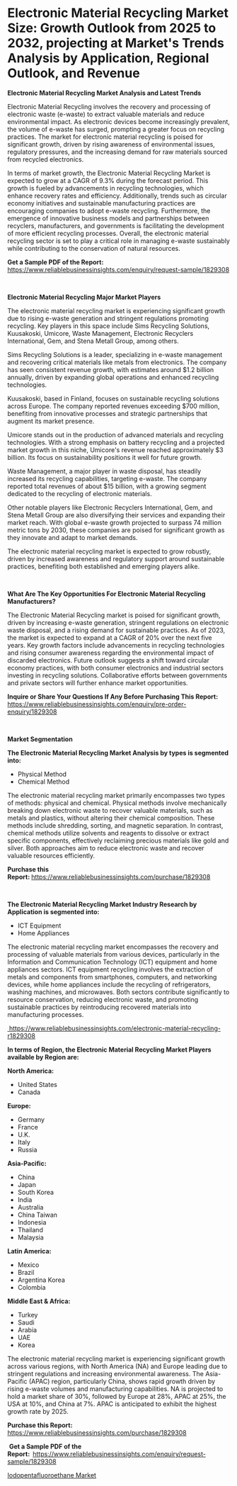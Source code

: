 <p><h1>Electronic Material Recycling Market Size: Growth Outlook from 2025 to 2032, projecting at Market's Trends Analysis by Application, Regional Outlook, and Revenue</h1></p><p><strong>Electronic Material Recycling Market Analysis and Latest Trends</strong></p>
<p><p>Electronic Material Recycling involves the recovery and processing of electronic waste (e-waste) to extract valuable materials and reduce environmental impact. As electronic devices become increasingly prevalent, the volume of e-waste has surged, prompting a greater focus on recycling practices. The market for electronic material recycling is poised for significant growth, driven by rising awareness of environmental issues, regulatory pressures, and the increasing demand for raw materials sourced from recycled electronics.</p><p>In terms of market growth, the Electronic Material Recycling Market is expected to grow at a CAGR of 9.3% during the forecast period. This growth is fueled by advancements in recycling technologies, which enhance recovery rates and efficiency. Additionally, trends such as circular economy initiatives and sustainable manufacturing practices are encouraging companies to adopt e-waste recycling. Furthermore, the emergence of innovative business models and partnerships between recyclers, manufacturers, and governments is facilitating the development of more efficient recycling processes. Overall, the electronic material recycling sector is set to play a critical role in managing e-waste sustainably while contributing to the conservation of natural resources.</p></p>
<p><strong>Get a Sample PDF of the Report:&nbsp;</strong> <a href="https://www.reliablebusinessinsights.com/enquiry/request-sample/1829308?utm_campaign=3045&utm_medium=2&utm_source=Github&utm_content=ia&utm_term=03042025&utm_id=electronic-material-recycling">https://www.reliablebusinessinsights.com/enquiry/request-sample/1829308</a></p>
<p>&nbsp;</p>
<p><strong>Electronic Material Recycling Major Market Players</strong></p>
<p><p>The electronic material recycling market is experiencing significant growth due to rising e-waste generation and stringent regulations promoting recycling. Key players in this space include Sims Recycling Solutions, Kuusakoski, Umicore, Waste Management, Electronic Recyclers International, Gem, and Stena Metall Group, among others.</p><p>Sims Recycling Solutions is a leader, specializing in e-waste management and recovering critical materials like metals from electronics. The company has seen consistent revenue growth, with estimates around $1.2 billion annually, driven by expanding global operations and enhanced recycling technologies.</p><p>Kuusakoski, based in Finland, focuses on sustainable recycling solutions across Europe. The company reported revenues exceeding $700 million, benefiting from innovative processes and strategic partnerships that augment its market presence.</p><p>Umicore stands out in the production of advanced materials and recycling technologies. With a strong emphasis on battery recycling and a projected market growth in this niche, Umicore's revenue reached approximately $3 billion. Its focus on sustainability positions it well for future growth.</p><p>Waste Management, a major player in waste disposal, has steadily increased its recycling capabilities, targeting e-waste. The company reported total revenues of about $15 billion, with a growing segment dedicated to the recycling of electronic materials.</p><p>Other notable players like Electronic Recyclers International, Gem, and Stena Metall Group are also diversifying their services and expanding their market reach. With global e-waste growth projected to surpass 74 million metric tons by 2030, these companies are poised for significant growth as they innovate and adapt to market demands. </p><p>The electronic material recycling market is expected to grow robustly, driven by increased awareness and regulatory support around sustainable practices, benefiting both established and emerging players alike.</p></p>
<p>&nbsp;</p>
<p><strong>What Are The Key Opportunities For Electronic Material Recycling Manufacturers?</strong></p>
<p><p>The Electronic Material Recycling market is poised for significant growth, driven by increasing e-waste generation, stringent regulations on electronic waste disposal, and a rising demand for sustainable practices. As of 2023, the market is expected to expand at a CAGR of 20% over the next five years. Key growth factors include advancements in recycling technologies and rising consumer awareness regarding the environmental impact of discarded electronics. Future outlook suggests a shift toward circular economy practices, with both consumer electronics and industrial sectors investing in recycling solutions. Collaborative efforts between governments and private sectors will further enhance market opportunities.</p></p>
<p><strong>Inquire or Share Your Questions If Any Before Purchasing This Report:</strong> <a href="https://www.reliablebusinessinsights.com/enquiry/pre-order-enquiry/1829308?utm_campaign=3045&utm_medium=2&utm_source=Github&utm_content=ia&utm_term=03042025&utm_id=electronic-material-recycling">https://www.reliablebusinessinsights.com/enquiry/pre-order-enquiry/1829308</a></p>
<p>&nbsp;</p>
<p><strong>Market Segmentation</strong></p>
<p><strong>The Electronic Material Recycling Market Analysis by types is segmented into:</strong></p>
<p><ul><li>Physical Method</li><li>Chemical Method</li></ul></p>
<p><p>The electronic material recycling market primarily encompasses two types of methods: physical and chemical. Physical methods involve mechanically breaking down electronic waste to recover valuable materials, such as metals and plastics, without altering their chemical composition. These methods include shredding, sorting, and magnetic separation. In contrast, chemical methods utilize solvents and reagents to dissolve or extract specific components, effectively reclaiming precious materials like gold and silver. Both approaches aim to reduce electronic waste and recover valuable resources efficiently.</p></p>
<p><strong>Purchase this Report:&nbsp;</strong><a href="https://www.reliablebusinessinsights.com/purchase/1829308?utm_campaign=3045&utm_medium=2&utm_source=Github&utm_content=ia&utm_term=03042025&utm_id=electronic-material-recycling">https://www.reliablebusinessinsights.com/purchase/1829308</a></p>
<p>&nbsp;</p>
<p><strong>The Electronic Material Recycling Market Industry Research by Application is segmented into:</strong></p>
<p><ul><li>ICT Equipment</li><li>Home Appliances</li></ul></p>
<p><p>The electronic material recycling market encompasses the recovery and processing of valuable materials from various devices, particularly in the Information and Communication Technology (ICT) equipment and home appliances sectors. ICT equipment recycling involves the extraction of metals and components from smartphones, computers, and networking devices, while home appliances include the recycling of refrigerators, washing machines, and microwaves. Both sectors contribute significantly to resource conservation, reducing electronic waste, and promoting sustainable practices by reintroducing recovered materials into manufacturing processes.</p></p>
<p><a href="https://www.reliablebusinessinsights.com/electronic-material-recycling-r1829308?utm_campaign=3045&utm_medium=2&utm_source=Github&utm_content=ia&utm_term=03042025&utm_id=electronic-material-recycling">&nbsp;https://www.reliablebusinessinsights.com/electronic-material-recycling-r1829308</a></p>
<p><strong>In terms of Region, the Electronic Material Recycling Market Players available by Region are:</strong></p>
<p>
    <p> <strong> North America: </strong>
        <ul>
            <li>United States</li>
            <li>Canada</li>
        </ul>
        </p> 
    <p> <strong> Europe: </strong>
        <ul>
            <li>Germany</li>
            <li>France</li>
            <li>U.K.</li>
            <li>Italy</li>
            <li>Russia</li>
        </ul>
        </p> 
    <p> <strong> Asia-Pacific: </strong>
        <ul>
            <li>China</li>
            <li>Japan</li>
            <li>South Korea</li>
            <li>India</li>
            <li>Australia</li>
            <li>China Taiwan</li>
            <li>Indonesia</li>
            <li>Thailand</li>
            <li>Malaysia</li>
        </ul>
        </p> 
    <p> <strong> Latin America: </strong>
        <ul>
            <li>Mexico</li>
            <li>Brazil</li>
            <li>Argentina Korea</li>
            <li>Colombia</li>
        </ul>
        </p> 
    <p> <strong> Middle East & Africa: </strong>
        <ul>
            <li>Turkey</li>
            <li>Saudi</li>
            <li>Arabia</li>
            <li>UAE</li>
            <li>Korea</li>
        </ul>
    </p>
    </p>
<p><p>The electronic material recycling market is experiencing significant growth across various regions, with North America (NA) and Europe leading due to stringent regulations and increasing environmental awareness. The Asia-Pacific (APAC) region, particularly China, shows rapid growth driven by rising e-waste volumes and manufacturing capabilities. NA is projected to hold a market share of 30%, followed by Europe at 28%, APAC at 25%, the USA at 10%, and China at 7%. APAC is anticipated to exhibit the highest growth rate by 2025.</p></p>
<p><strong>Purchase this Report: </strong><a href="https://www.reliablebusinessinsights.com/purchase/1829308?utm_campaign=3045&utm_medium=2&utm_source=Github&utm_content=ia&utm_term=03042025&utm_id=electronic-material-recycling">https://www.reliablebusinessinsights.com/purchase/1829308</a></p>
<p>&nbsp;<strong>Get a Sample PDF of the Report:&nbsp;&nbsp;</strong><a href="https://www.reliablebusinessinsights.com/enquiry/request-sample/1829308?utm_campaign=3045&utm_medium=2&utm_source=Github&utm_content=ia&utm_term=03042025&utm_id=electronic-material-recycling">https://www.reliablebusinessinsights.com/enquiry/request-sample/1829308</a></p>
<p><strong></strong></p>
<p><p><a href="https://github.com/nacrehuipie/Market-Research-Report-List-1/blob/main/iodopentafluoroethane-market.md?utm_campaign=3045&utm_medium=2&utm_source=Github&utm_content=ia&utm_term=03042025&utm_id=electronic-material-recycling">Iodopentafluoroethane Market</a></p></p>
